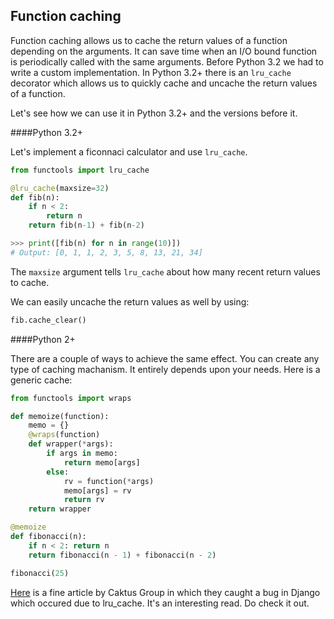 ## Function caching

Function caching allows us to cache the return values of a function depending on the arguments. It can save time when an I/O bound function is periodically called with the same arguments. Before Python 3.2 we had to write a custom implementation. In Python 3.2+ there is an `lru_cache` decorator which allows us to quickly cache and uncache the return values of a function.

Let's see how we can use it in Python 3.2+ and the versions before it.

####Python 3.2+

Let's implement a ficonnaci calculator and use `lru_cache`.

```python
from functools import lru_cache

@lru_cache(maxsize=32)
def fib(n):
    if n < 2:
        return n
    return fib(n-1) + fib(n-2)

>>> print([fib(n) for n in range(10)])
# Output: [0, 1, 1, 2, 3, 5, 8, 13, 21, 34]
```
The `maxsize` argument tells `lru_cache` about how many recent return values to cache.

We can easily uncache the return values as well by using:

```python
fib.cache_clear()
```

####Python 2+

There are a couple of ways to achieve the same effect. You can create any type of caching machanism. It entirely depends upon your needs. Here is a generic cache:

```python
from functools import wraps

def memoize(function):
    memo = {}
    @wraps(function)
    def wrapper(*args):
        if args in memo:
            return memo[args]
        else:
            rv = function(*args)
            memo[args] = rv
            return rv
    return wrapper

@memoize
def fibonacci(n):
    if n < 2: return n
    return fibonacci(n - 1) + fibonacci(n - 2)

fibonacci(25)
```

[Here](https://www.caktusgroup.com/blog/2015/06/08/testing-client-side-applications-django-post-mortem/) is a fine article by Caktus Group in which they caught a bug in Django which occured due to lru_cache. It's an interesting read. Do check it out.